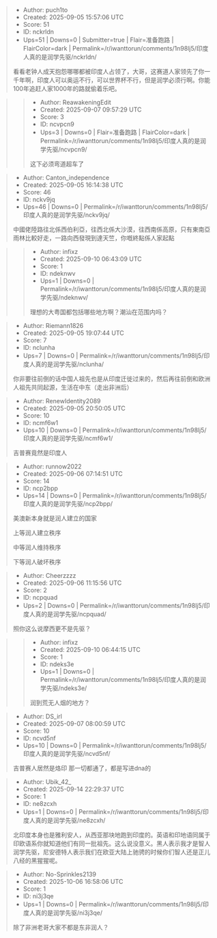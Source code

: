 > - Author: puch1to
> - Created: 2025-09-05 15:57:06 UTC
> - Score: 51
> - ID: nckrldn
> - Ups=51 | Downs=0 | Submitter=true | Flair=准备跑路 | FlairColor=dark | Permalink=/r/iwanttorun/comments/1n98lj5/印度人真的是润学先驱/nckrldn/
>
> 看看老钟人成天抱怨哪哪都被印度人占领了，大哥，这赛道人家领先了你一千年啊，印度人可以奥运不行，可以世界杯不行，但是润学必须行啊。你能100年追赶人家1000年的路就偷着乐吧。

>> - Author: ReawakeningEdit
>> - Created: 2025-09-07 09:57:29 UTC
>> - Score: 3
>> - ID: ncvpcn9
>> - Ups=3 | Downs=0 | Flair=准备跑路 | FlairColor=dark | Permalink=/r/iwanttorun/comments/1n98lj5/印度人真的是润学先驱/ncvpcn9/
>>
>> 这下必须弯道超车了

> - Author: Canton_independence
> - Created: 2025-09-05 16:14:38 UTC
> - Score: 46
> - ID: nckv9jq
> - Ups=46 | Downs=0 | Permalink=/r/iwanttorun/comments/1n98lj5/印度人真的是润学先驱/nckv9jq/
>
> 中國佬陸路往北係西伯利亞，往西北係大沙漠，往西南係高原，只有東南亞雨林比較好走，一路向西發現到達天竺，你嘅終點係人家起點

>> - Author: infixz
>> - Created: 2025-09-10 06:43:09 UTC
>> - Score: 1
>> - ID: ndeknwv
>> - Ups=1 | Downs=0 | Permalink=/r/iwanttorun/comments/1n98lj5/印度人真的是润学先驱/ndeknwv/
>>
>> 理想的大粤国都包括哪些地方啊？潮汕在范围内吗？

> - Author: Riemann1826
> - Created: 2025-09-05 19:07:44 UTC
> - Score: 7
> - ID: nclunha
> - Ups=7 | Downs=0 | Permalink=/r/iwanttorun/comments/1n98lj5/印度人真的是润学先驱/nclunha/
>
> 你非要往前倒的话中国人祖先也是从印度迁徙过来的，然后再往前倒和欧洲人祖先共同起源，生活在中东（走出非洲后）

> - Author: RenewIdentity2089
> - Created: 2025-09-05 20:50:05 UTC
> - Score: 10
> - ID: ncmf6w1
> - Ups=10 | Downs=0 | Permalink=/r/iwanttorun/comments/1n98lj5/印度人真的是润学先驱/ncmf6w1/
>
> 吉普赛竟然是印度人

> - Author: runnow2022
> - Created: 2025-09-06 07:14:51 UTC
> - Score: 14
> - ID: ncp2bpp
> - Ups=14 | Downs=0 | Permalink=/r/iwanttorun/comments/1n98lj5/印度人真的是润学先驱/ncp2bpp/
>
> 美澳新本身就是润人建立的国家
> 
> 上等润人建立秩序
> 
> 中等润人维持秩序
> 
> 下等润人破坏秩序

> - Author: Cheerzzzz
> - Created: 2025-09-06 11:15:56 UTC
> - Score: 2
> - ID: ncpquad
> - Ups=2 | Downs=0 | Permalink=/r/iwanttorun/comments/1n98lj5/印度人真的是润学先驱/ncpquad/
>
> 照你这么说摩西更不是先驱？

>> - Author: infixz
>> - Created: 2025-09-10 06:44:15 UTC
>> - Score: 1
>> - ID: ndeks3e
>> - Ups=1 | Downs=0 | Permalink=/r/iwanttorun/comments/1n98lj5/印度人真的是润学先驱/ndeks3e/
>>
>> 润到荒无人烟的地方？

> - Author: DS_irl
> - Created: 2025-09-07 08:00:59 UTC
> - Score: 10
> - ID: ncvd5nf
> - Ups=10 | Downs=0 | Permalink=/r/iwanttorun/comments/1n98lj5/印度人真的是润学先驱/ncvd5nf/
>
> 吉普赛人居然是烙印 那一切都通了，都是写进dna的

> - Author: Ubik_42_
> - Created: 2025-09-14 22:29:37 UTC
> - Score: 1
> - ID: ne8zcxh
> - Ups=1 | Downs=0 | Permalink=/r/iwanttorun/comments/1n98lj5/印度人真的是润学先驱/ne8zcxh/
>
> 北印度本身也是雅利安人，从西亚那块地跑到印度的。英语和印地语同属于印欧语系你就知道他们有同一批祖先。这么说没意义。黑人表示我才是智人润学先驱，尼安德特人表示我们在欧亚大陆上驰骋的时候你们智人还是正儿八经的黑猩猩呢。

> - Author: No-Sprinkles2139
> - Created: 2025-10-06 16:58:06 UTC
> - Score: 1
> - ID: ni3j3qe
> - Ups=1 | Downs=0 | Permalink=/r/iwanttorun/comments/1n98lj5/印度人真的是润学先驱/ni3j3qe/
>
> 除了非洲老哥大家不都是东非润人？
